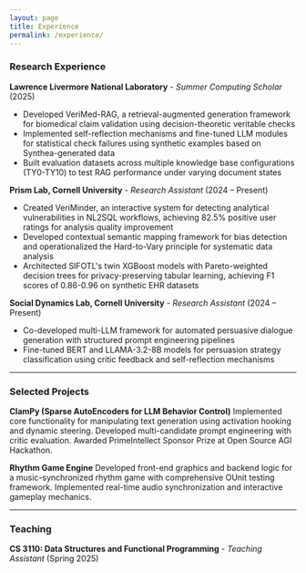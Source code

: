 ```yaml
---
layout: page
title: Experience
permalink: /experience/
---
```


### Research Experience

**Lawrence Livermore National Laboratory** - *Summer Computing Scholar* (2025)
- Developed VeriMed-RAG, a retrieval-augmented generation framework for biomedical claim validation using decision-theoretic veritable checks
- Implemented self-reflection mechanisms and fine-tuned LLM modules for statistical check failures using synthetic examples based on Synthea-generated data
- Built evaluation datasets across multiple knowledge base configurations (TY0-TY10) to test RAG performance under varying document states

**Prism Lab, Cornell University** - *Research Assistant* (2024 – Present)
- Created VeriMinder, an interactive system for detecting analytical vulnerabilities in NL2SQL workflows, achieving 82.5% positive user ratings for analysis quality improvement
- Developed contextual semantic mapping framework for bias detection and operationalized the Hard-to-Vary principle for systematic data analysis
- Architected SIFOTL's twin XGBoost models with Pareto-weighted decision trees for privacy-preserving tabular learning, achieving F1 scores of 0.86-0.96 on synthetic EHR datasets

**Social Dynamics Lab, Cornell University** - *Research Assistant* (2024 – Present)
- Co-developed multi-LLM framework for automated persuasive dialogue generation with structured prompt engineering pipelines
- Fine-tuned BERT and LLAMA-3.2-8B models for persuasion strategy classification using critic feedback and self-reflection mechanisms

---

### Selected Projects

**ClamPy (Sparse AutoEncoders for LLM Behavior Control)** Implemented core functionality for manipulating text generation using activation hooking and dynamic steering. Developed multi-candidate prompt engineering with critic evaluation. Awarded PrimeIntellect Sponsor Prize at Open Source AGI Hackathon.

**Rhythm Game Engine** Developed front-end graphics and backend logic for a music-synchronized rhythm game with comprehensive OUnit testing framework. Implemented real-time audio synchronization and interactive gameplay mechanics.

---

### Teaching

**CS 3110: Data Structures and Functional Programming** - *Teaching Assistant* (Spring 2025)